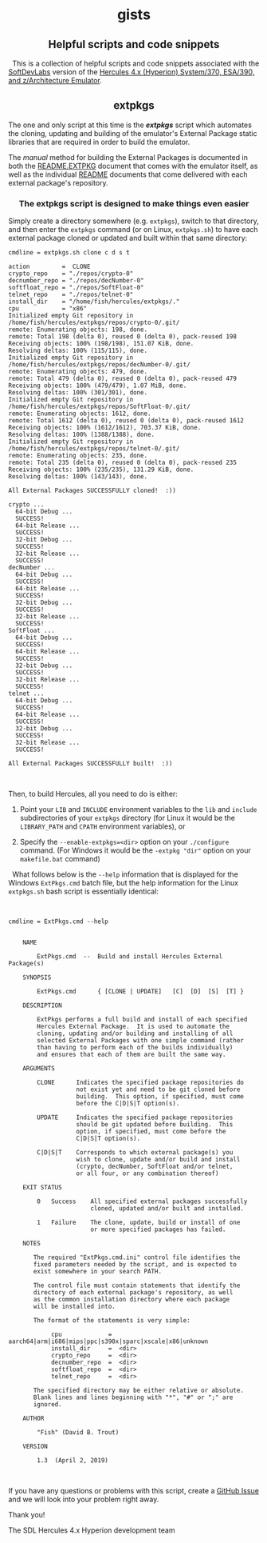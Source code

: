 <h1 align=center>gists</h1>

<h2 align=center>Helpful scripts and code snippets</h2>

&nbsp;
This is a collection of helpful scripts and code snippets associated with the [SoftDevLabs](http://www.softdevlabs.com) version of the [Hercules 4.x (Hyperion) System/370, ESA/390, and z/Architecture Emulator](https://github.com/SDL-Hercules-390/hyperion).

<h2 align=center>extpkgs</h2>

The one and only script at this time is the _**extpkgs**_ script which automates the cloning, updating and building of the emulator's External Package static libraries that are required in order to build the emulator.

The _manual_ method for building the External Packages is documented in both the [README.EXTPKG](https://github.com/SDL-Hercules-390/hyperion/blob/master/README.EXTPKG) document that comes with the emulator itself, as well as the individual [README](https://github.com/SDL-Hercules-390/crypto/blob/master/README.md) documents that come delivered with each external package's repository.

<h3 align=center>The extpkgs script is designed to make things even easier</h3>

Simply create a directory somewhere (e.g. `extpkgs`), switch to that directory, and then enter the `extpkgs` command (or on Linux, `extpkgs.sh`) to have each external package cloned or updated and built within that same directory:


````
cmdline = extpkgs.sh clone c d s t

action         =  CLONE
crypto_repo    = "./repos/crypto-0"
decnumber_repo = "./repos/decNumber-0"
softfloat_repo = "./repos/SoftFloat-0"
telnet_repo    = "./repos/telnet-0"
install_dir    = "/home/fish/hercules/extpkgs/."
cpu            = "x86"
Initialized empty Git repository in /home/fish/hercules/extpkgs/repos/crypto-0/.git/
remote: Enumerating objects: 198, done.
remote: Total 198 (delta 0), reused 0 (delta 0), pack-reused 198
Receiving objects: 100% (198/198), 151.07 KiB, done.
Resolving deltas: 100% (115/115), done.
Initialized empty Git repository in /home/fish/hercules/extpkgs/repos/decNumber-0/.git/
remote: Enumerating objects: 479, done.
remote: Total 479 (delta 0), reused 0 (delta 0), pack-reused 479
Receiving objects: 100% (479/479), 1.07 MiB, done.
Resolving deltas: 100% (301/301), done.
Initialized empty Git repository in /home/fish/hercules/extpkgs/repos/SoftFloat-0/.git/
remote: Enumerating objects: 1612, done.
remote: Total 1612 (delta 0), reused 0 (delta 0), pack-reused 1612
Receiving objects: 100% (1612/1612), 703.37 KiB, done.
Resolving deltas: 100% (1388/1388), done.
Initialized empty Git repository in /home/fish/hercules/extpkgs/repos/telnet-0/.git/
remote: Enumerating objects: 235, done.
remote: Total 235 (delta 0), reused 0 (delta 0), pack-reused 235
Receiving objects: 100% (235/235), 131.29 KiB, done.
Resolving deltas: 100% (143/143), done.

All External Packages SUCCESSFULLY cloned!  :))

crypto ...
  64-bit Debug ...
  SUCCESS!
  64-bit Release ...
  SUCCESS!
  32-bit Debug ...
  SUCCESS!
  32-bit Release ...
  SUCCESS!
decNumber ...
  64-bit Debug ...
  SUCCESS!
  64-bit Release ...
  SUCCESS!
  32-bit Debug ...
  SUCCESS!
  32-bit Release ...
  SUCCESS!
SoftFloat ...
  64-bit Debug ...
  SUCCESS!
  64-bit Release ...
  SUCCESS!
  32-bit Debug ...
  SUCCESS!
  32-bit Release ...
  SUCCESS!
telnet ...
  64-bit Debug ...
  SUCCESS!
  64-bit Release ...
  SUCCESS!
  32-bit Debug ...
  SUCCESS!
  32-bit Release ...
  SUCCESS!

All External Packages SUCCESSFULLY built!  :))
````

&nbsp;

Then, to build Hercules, all you need to do is either:

1. Point your `LIB` and `INCLUDE` environment variables to the `lib` and `include` subdirectories of your `extpkgs` directory (for Linux it would be the `LIBRARY_PATH` and `CPATH` environment variables), or

2. Specify the `--enable-extpkgs=<dir>` option on your `./configure` command. (For Windows it would be the `-extpkg "dir"` option on your `makefile.bat` command)

&nbsp;
What follows below is the `--help` information that is displayed for the Windows `ExtPkgs.cmd` batch file, but the help information for the Linux `extpkgs.sh` bash script is essentially identical:

&nbsp;

````
cmdline = ExtPkgs.cmd --help


    NAME

        ExtPkgs.cmd  --  Build and install Hercules External Package(s)

    SYNOPSIS

        ExtPkgs.cmd      { [CLONE | UPDATE]   [C]  [D]  [S]  [T] }

    DESCRIPTION

        ExtPkgs performs a full build and install of each specified
        Hercules External Package.  It is used to automate the
        cloning, updating and/or building and installing of all
        selected External Packages with one simple command (rather
        than having to perform each of the builds individually)
        and ensures that each of them are built the same way.

    ARGUMENTS

        CLONE      Indicates the specified package repositories do
                   not exist yet and need to be git cloned before
                   building.  This option, if specified, must come
                   before the C|D|S|T option(s).

        UPDATE     Indicates the specified package repositories
                   should be git updated before building.  This
                   option, if specified, must come before the
                   C|D|S|T option(s).

        C|D|S|T    Corresponds to which external package(s) you
                   wish to clone, update and/or build and install
                   (crypto, decNumber, SoftFloat and/or telnet,
                   or all four, or any combination thereof)

    EXIT STATUS

        0   Success    All specified external packages successfully
                       cloned, updated and/or built and installed.

        1   Failure    The clone, update, build or install of one
                       or more specified packages has failed.

    NOTES

       The required "ExtPkgs.cmd.ini" control file identifies the
       fixed parameters needed by the script, and is expected to
       exist somewhere in your search PATH.

       The control file must contain statements that identify the
       directory of each external package's repository, as well
       as the common installation directory where each package
       will be installed into.

       The format of the statements is very simple:

            cpu             =  aarch64|arm|i686|mips|ppc|s390x|sparc|xscale|x86|unknown
            install_dir     =  <dir>
            crypto_repo     =  <dir>
            decnumber_repo  =  <dir>
            softfloat_repo  =  <dir>
            telnet_repo     =  <dir>

       The specified directory may be either relative or absolute.
       Blank lines and lines beginning with "*", "#" or ";" are
       ignored.

    AUTHOR

        "Fish" (David B. Trout)

    VERSION

        1.3  (April 2, 2019)
````

&nbsp;

If you have any questions or problems with this script, create a [GitHub Issue](https://github.com/SDL-Hercules-390/gists/issues) and we will look into your problem right away.

Thank you!

The SDL Hercules 4.x Hyperion development team
